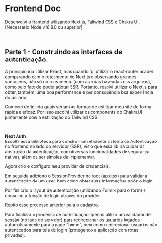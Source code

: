 <h1>Frontend Doc</h1>

Desenvolvi o frontend utilizando Next.js, Taliwind CSS e Chakra UI. 
[Necessário Node v16.8.0 ou superior] 

</br> 

## Parte 1 - Construindo as interfaces de autenticação. </br> 

A princípio iria utilizar React, mas quando fui utilizar o react-router acabei comparando com o roteamento do Next.js e observando grandes vantagens, não só no roteamento (com as rotas baseadas nos arquivos), como pelo fato de poder adotar SSR. Portanto, resolvi utilizar o Next.js para obter, também, uma boa performance e por consquência boa experiência do usuário. </br> 

Comecei definindo quais seriam as formas de estilizar meu site de forma rápida e eficaz. Por isso escolhi utilizar os components do ChakraUI juntamente com a estilização do Tailwind CSS. </br> 

</br> 

<strong>Next Auth</strong> </br> 
Escolhi essa biblioteca para construir um eficiente sistema de Autenticação no frontend no lado do servidor (SSR), visto que essa lib irá cuidar da abstração da autenticação, com diversas funcionalidades de segurança nativas, além de ser simples de implementar. </br>

Agora crio e configuro meu provider de credenciais. </br>

Em seguida adiciono o SessionProvider no root (app.tsx) para validar a autenticação de um user, bem como obter suas informações após o login. </br>

Por fim crio o layout de autenticação (utilizando Formik para o form) e consumo a função de login através do provider. </br>

Repito esse processo anterior para o cadastro. </br>

Para finalizar o processo de autenticação apenas utilizo um validador de sessão (no lado do servidor) para redirecionar os usuários logados automaticamente para a page "home", bem como redirecionar usuários não autenticados para tela de login (protegendo a aplicação com rotas privadas). </br>

</br>
























